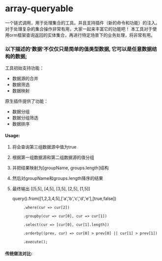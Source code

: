 # array-queryable #
  一个链式调用，用于处理集合的工具。并且支持插件（新的命令和功能）的注入。对于处理复杂的集合操作非常有用，大家一起来丰富它的功能吧！
本工具对于使用orm框架查询返回的实体集合，再进行特定场景下的业务处理，将非常有用。


### 以下描述的'数据'不仅仅只是简单的值类型数据, 它可以是任意数据结构的数据; ###

工具初始支持功能：

  + 数据源的合并
  + 数据筛选
  + 数据映射
 
原生插件提供了功能：

  + 数据分组 
  + 数据分组筛选 
  + 数据排序


#### Usage: ####
  
 1. 将会查询第三组数据源中值为true
 2. 根据第一组数据源和第二组数据源的值分组
 3. 并把结果映射为[groupName, groups.length]结构
 4. 然后对groupName和groups.length降序的结果
 5. 最终输出 [[5,5], [4,5], [3,5], [2,5], [1,5]]
 
      query().from([1,2,3,4,5],['a','b','c','d','e'],[true,false])
 
             .where(cur => cur[2])
 
             .groupby(cur => cur[0], cur => cur[1])
 
             .select(cur => [cur[0], cur[1].length])
 
             .orderby((prev, cur) => cur[0] > prev[0] || cur[1] > prev[1])
 
             .execute();
          

#### 传统做法对比: ####


